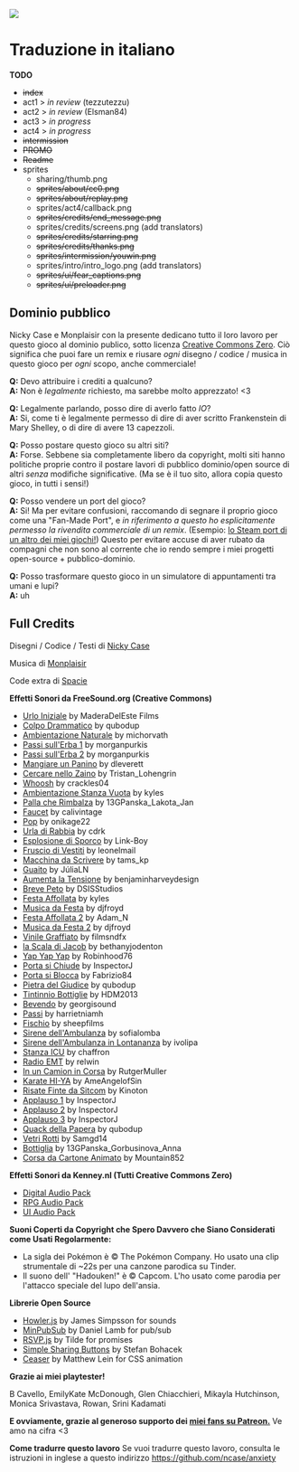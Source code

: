 ![](https://ncase.me/anxiety/sharing/banner.png)


# Traduzione in italiano
**TODO**
- ~~index~~
- act1 > *in review* (tezzutezzu)
- act2 > *in review* (Elsman84) 
- act3 > *in progress*
- act4 > *in progress*
- ~~intermission~~
- ~~PROMO~~
- ~~Readme~~
- sprites
    - sharing/thumb.png
    - ~~sprites/about/cc0.png~~
    - ~~sprites/about/replay.png~~
    - sprites/act4/callback.png
    - ~~sprites/credits/end_message.png~~
    - sprites/credits/screens.png (add translators)
    - ~~sprites/credits/starring.png~~
    - ~~sprites/credits/thanks.png~~
    - ~~sprites/intermission/youwin.png~~
    - sprites/intro/intro_logo.png (add translators)
    - ~~sprites/ui/fear_captions.png~~
    - ~~sprites/ui/preloader.png~~



## Dominio pubblico

Nicky Case e Monplaisir con la presente dedicano tutto il loro lavoro per questo gioco al dominio publico, sotto licenza [Creative Commons Zero](https://creativecommons.org/choose/zero/).
Ciò significa che puoi fare un remix e riusare *ogni* disegno / codice / musica in questo gioco per *ogni* scopo, anche commerciale!

**Q:** Devo attribuire i crediti a qualcuno?    
**A:** Non è *legalmente* richiesto, ma sarebbe molto apprezzato! <3

**Q:** Legalmente parlando, posso dire di averlo fatto *IO*?    
**A:** Si, come ti è legalmente permesso di dire di aver scritto Frankenstein di Mary Shelley, o di dire di avere 13 capezzoli.

**Q:** Posso postare questo gioco su altri siti?    
**A:** Forse. Sebbene sia completamente libero da copyright, molti siti hanno politiche proprie contro il postare lavori di pubblico dominio/open source di altri *senza* modifiche significative. (Ma se è il tuo sito, allora copia questo gioco, in tutti i sensi!)

**Q:** Posso vendere un port del gioco?    
**A:** Si! Ma per evitare confusioni, raccomando di segnare il proprio gioco come una "Fan-Made Port", e *in riferimento a questo ho esplicitamente permesso la rivendita commerciale di un remix*. (Esempio: [lo Steam port di un altro dei miei giochi!](https://store.steampowered.com/app/1103210/We_Become_What_We_Behold_FanMade_Port/)) Questo per evitare accuse di aver rubato da compagni che non sono al corrente che io rendo sempre i miei progetti open-source + pubblico-dominio.

**Q:** Posso trasformare questo gioco in un simulatore di appuntamenti tra umani e lupi?   
**A:** uh


## Full Credits

Disegni / Codice / Testi di [Nicky Case](https://ncase.me/)

Musica di [Monplaisir](https://loyaltyfreakmusic.com)

Code extra di [Spacie](https://spacie.me)

**Effetti Sonori da FreeSound.org (Creative Commons)**

* [Urlo Iniziale](https://freesound.org/people/analogchill/sounds/35716/) by MaderaDelEste Films
* [Colpo Drammatico](https://freesound.org/people/qubodup/sounds/222517/) by qubodup
* [Ambientazione Naturale](https://freesound.org/people/michorvath/sounds/427601/) by michorvath
* [Passi sull'Erba 1](https://freesound.org/people/morganpurkis/sounds/384651/) by morganpurkis
* [Passi sull'Erba 2](https://freesound.org/people/morganpurkis/sounds/384643/) by morganpurkis
* [Mangiare un Panino](https://freesound.org/people/dleverett/sounds/441906/) by dleverett
* [Cercare nello Zaino](https://freesound.org/people/Tristan_Lohengrin/sounds/233441/) by Tristan\_Lohengrin
* [Whoosh](https://freesound.org/people/crackles04/sounds/369698/) by crackles04
* [Ambientazione Stanza Vuota](https://freesound.org/people/kyles/sounds/451616/) by kyles
* [Palla che Rimbalza](https://freesound.org/people/13GPanska_Lakota_Jan/sounds/378355/) by 13GPanska\_Lakota\_Jan
* [Faucet](https://freesound.org/people/calivintage/sounds/95709/) by calivintage
* [Pop](https://freesound.org/people/onikage22/sounds/240566/) by onikage22
* [Urla di Rabbia](https://freesound.org/people/cdrk/sounds/21324/) by cdrk
* [Esplosione di Sporco](https://freesound.org/people/Link-Boy/sounds/156615/) by Link-Boy
* [Fruscio di Vestiti](https://freesound.org/people/leonelmail/sounds/427866/) by leonelmail
* [Macchina da Scrivere](https://freesound.org/people/tams_kp/sounds/43559/) by tams\_kp
* [Guaito](https://freesound.org/people/J%C3%BAliaLN/sounds/382990/) by JúliaLN
* [Aumenta la Tensione](https://freesound.org/people/benjaminharveydesign/sounds/316649/) by benjaminharveydesign
* [Breve Peto](https://freesound.org/people/DSISStudios/sounds/241000/) by DSISStudios
* [Festa Affollata](https://freesound.org/people/kyles/sounds/453925/) by kyles
* [Musica da Festa](https://freesound.org/people/djfroyd/sounds/324779/) by djfroyd
* [Festa Affollata 2](https://freesound.org/people/Adam_N/sounds/346687/) by Adam\_N
* [Musica da Festa 2](https://freesound.org/people/djfroyd/sounds/325155/) by djfroyd
* [Vinile Graffiato](https://freesound.org/people/filmsndfx/sounds/369673/) by filmsndfx
* [la Scala di Jacob](https://freesound.org/people/bethanyjodenton/sounds/466477/) by bethanyjodenton
* [Yap Yap Yap](https://freesound.org/people/Robinhood76/sounds/327813/) by Robinhood76
* [Porta si Chiude](https://freesound.org/people/InspectorJ/sounds/411791/) by InspectorJ
* [Porta si Blocca](https://freesound.org/people/Fabrizio84/sounds/458013/) by Fabrizio84
* [Pietra del Giudice](https://freesound.org/people/qubodup/sounds/215164/) by qubodup
* [Tintinnio Bottiglie](https://freesound.org/people/HDM2013/sounds/179438/) by HDM2013
* [Bevendo](https://freesound.org/people/georgisound/sounds/369293/) by georgisound
* [Passi](https://freesound.org/people/harrietniamh/sounds/219673/) by harrietniamh
* [Fischio](https://freesound.org/people/sheepfilms/sounds/432546/) by sheepfilms
* [Sirene dell'Ambulanza](https://freesound.org/people/sofialomba/sounds/469413/) by sofialomba
* [Sirene dell'Ambulanza in Lontananza](https://freesound.org/people/ivolipa/sounds/337099/) by ivolipa
* [Stanza ICU](https://freesound.org/people/chaffron/sounds/132074/) by chaffron
* [Radio EMT](https://freesound.org/people/relwin/sounds/397087/) by relwin
* [In un Camion in Corsa](https://freesound.org/people/RutgerMuller/sounds/50910/) by RutgerMuller
* [Karate HI-YA](https://freesound.org/people/AmeAngelofSin/sounds/326888/) by AmeAngelofSin
* [Risate Finte da Sitcom](https://freesound.org/people/Kinoton/sounds/371562/) by Kinoton
* [Applauso 1](https://freesound.org/people/InspectorJ/sounds/404542/) by InspectorJ
* [Applauso 2](https://freesound.org/people/InspectorJ/sounds/404539/) by InspectorJ
* [Applauso 3](https://freesound.org/people/InspectorJ/sounds/404541/) by InspectorJ
* [Quack della Papera](https://freesound.org/people/qubodup/sounds/442820/) by qubodup
* [Vetri Rotti](https://freesound.org/people/Samgd14/sounds/355340/) by Samgd14
* [Bottiglia](https://freesound.org/people/13GPanska_Gorbusinova_Anna/sounds/377986/) by 13GPanska\_Gorbusinova\_Anna
* [Corsa da Cartone Animato](https://freesound.org/people/Mountain852/sounds/365830/) by Mountain852

**Effetti Sonori da Kenney.nl (Tutti Creative Commons Zero)**

* [Digital Audio Pack](https://kenney.nl/assets/digital-audio)
* [RPG Audio Pack](https://kenney.nl/assets/rpg-audio)
* [UI Audio Pack](https://kenney.nl/assets/ui-audio)

**Suoni Coperti da Copyright che Spero Davvero che Siano Considerati come Usati Regolarmente:**

* La sigla dei Pokémon è © The Pokémon Company. Ho usato una clip strumentale di ~22s  per una canzone parodica su Tinder.
* Il suono dell' "Hadouken!" è © Capcom. L'ho usato come parodia per l'attacco speciale del lupo dell'ansia.


**Librerie Open Source**

* [Howler.js](https://howlerjs.com/) by James Simpsson for sounds
* [MinPubSub](https://github.com/daniellmb/MinPubSub) by Daniel Lamb for pub/sub
* [RSVP.js](https://github.com/tildeio/rsvp.js/) by Tilde for promises
* [Simple Sharing Buttons](https://simplesharingbuttons.com/) by Stefan Bohacek
* [Ceaser](https://matthewlein.com/tools/ceaser) by Matthew Lein for CSS animation

**Grazie ai miei playtester!**

B Cavello, EmilyKate McDonough, Glen Chiacchieri, Mikayla Hutchinson, Monica Srivastava, Rowan, Srini Kadamati

**E ovviamente, grazie al generoso supporto dei [miei fans su Patreon.](https://www.patreon.com/ncase)** Ve amo na cifra <3


**Come tradurre questo lavoro**
Se vuoi tradurre questo lavoro, consulta le istruzioni in inglese a questo indirizzo https://github.com/ncase/anxiety
